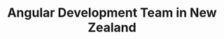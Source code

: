 ---
title: Angular Development Team in New Zealand
permalink: /landings/angular-developer-new-zealand
technology: Angular
location: New Zealand
---